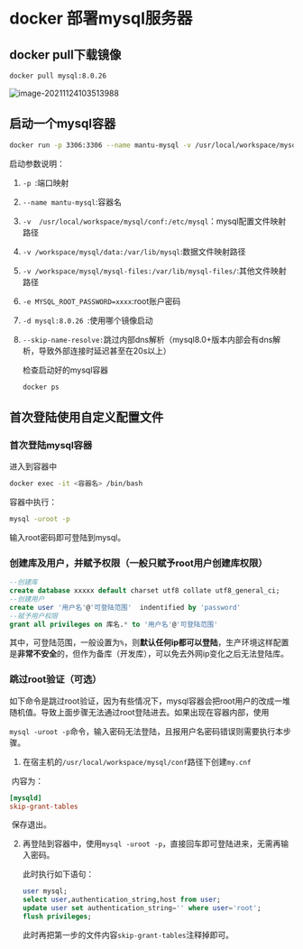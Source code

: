 # docker 部署mysql服务器

## docker pull下载镜像

```sh
docker pull mysql:8.0.26
```

![image-20211124103513988](/img/image-20211124103513988.png)

## 启动一个mysql容器

```sh
docker run -p 3306:3306 --name mantu-mysql -v /usr/local/workspace/mysql/conf:/etc/mysql -v /workspace/mysql/data:/var/lib/mysql -v /workspace/mysql/mysql-files:/var/lib/mysql-files/ -e MYSQL_ROOT_PASSWORD=xxxx -d mysql:8.0.26 --skip-name-resolve
```

启动参数说明：

1. `-p `:端口映射

2. `--name mantu-mysql`:容器名

3. `-v  /usr/local/workspace/mysql/conf:/etc/mysql`：mysql配置文件映射路径

4. `-v /workspace/mysql/data:/var/lib/mysql`:数据文件映射路径

5. `-v /workspace/mysql/mysql-files:/var/lib/mysql-files/`:其他文件映射路径

6. `-e MYSQL_ROOT_PASSWORD=xxxx`:root账户密码

7. `-d mysql:8.0.26 `:使用哪个镜像启动

8. `--skip-name-resolve:`跳过内部dns解析（mysql8.0+版本内部会有dns解析，导致外部连接时延迟甚至在20s以上）

   检查启动好的mysql容器

   ```sh
   docker ps
   ```

## 首次登陆使用自定义配置文件

### 首次登陆mysql容器

进入到容器中

```sh
docker exec -it <容器名> /bin/bash
```

容器中执行：

```sh
mysql -uroot -p
```

输入root密码即可登陆到mysql。

### 创建库及用户，并赋予权限（一般只赋予root用户创建库权限）

```sql
--创建库
create database xxxxx default charset utf8 collate utf8_general_ci;
--创建用户
create user '用户名'@'可登陆范围'  indentified by 'password'
--赋予用户权限
grant all privileges on 库名.* to '用户名'@'可登陆范围'
```

其中，可登陆范围，一般设置为`%`，则**默认任何ip都可以登陆**，生产环境这样配置是**非常不安全**的，但作为备库（开发库），可以免去外网ip变化之后无法登陆库。

### 跳过root验证（可选）

如下命令是跳过root验证，因为有些情况下，mysql容器会把root用户的改成一堆随机值。导致上面步骤无法通过root登陆进去。如果出现在容器内部，使用

`mysql -uroot -p`命令，输入密码无法登陆，且报用户名密码错误则需要执行本步骤。

1. 在宿主机的`/usr/local/workspace/mysql/conf`路径下创建`my.cnf`

​		内容为：

```conf
[mysqld]
skip-grant-tables
```

​	保存退出。

2. 再登陆到容器中，使用`mysql -uroot -p`，直接回车即可登陆进来，无需再输入密码。

   此时执行如下语句：

   ```sql
   user mysql;
   select user,authentication_string,host from user;
   update user set authentication_string='' where user='root';
   flush privileges;
   ```

   此时再把第一步的文件内容`skip-grant-tables`注释掉即可。

